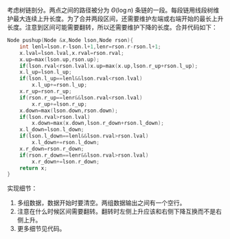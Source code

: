 考虑树链剖分。两点之间的路径被分为 $\Theta(\log n)$ 条链的一段。每段链用线段树维护最大连续上升长度。为了合并两段区间，还需要维护左端或右端开始的最长上升长度。注意到区间可能需要翻转，所以还需要维护下降的长度。合并代码如下：

```cpp
Node pushup(Node &x,Node lson,Node rson){
    int lenl=lson.r-lson.l+1,lenr=rson.r-rson.l+1;
    x.lval=lson.lval,x.rval=rson.rval;
    x.up=max(lson.up,rson.up);
    if(lson.rval<rson.lval)x.up=max(x.up,lson.r_up+rson.l_up);
    x.l_up=lson.l_up;
    if(lson.l_up==lenl&&lson.rval<rson.lval)
        x.l_up+=rson.l_up;
    x.r_up=rson.r_up;
    if(rson.r_up==lenr&&lson.rval<rson.lval)
        x.r_up+=lson.r_up;
    x.down=max(lson.down,rson.down);
    if(lson.rval>rson.lval)
        x.down=max(x.down,lson.r_down+rson.l_down);
    x.l_down=lson.l_down;
    if(lson.l_down==lenl&&lson.rval>rson.lval)
        x.l_down+=rson.l_down;
    x.r_down=rson.r_down;
    if(rson.r_down==lenr&&lson.rval>rson.lval)
        x.r_down+=lson.r_down;
    return x;
}
```

实现细节：

1. 多组数据，数据开始时要清空。两组数据输出之间有一个空行。
2. 注意在什么时候区间需要翻转。翻转时左侧上升应该和右侧下降互换而不是右侧上升。
3. 更多细节见代码。